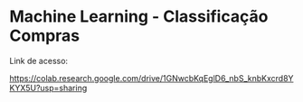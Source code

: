 # Machine Learning - Classificação Compras


Link de acesso:


https://colab.research.google.com/drive/1GNwcbKqEglD6_nbS_knbKxcrd8YKYX5U?usp=sharing